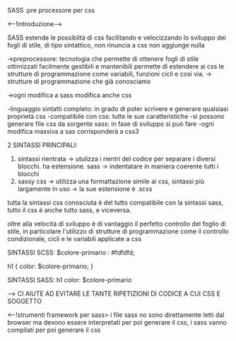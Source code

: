 SASS :pre processore per css

<--!introduzione-->

SASS estende le possibiltà di css facilitando e velocizzando lo sviluppo dei fogli di stile, di
 tipo sintattico, non rinuncia a css
 non aggiunge nulla

->preprocessore: tecnologia che permette di ottenere fogli di stile ottimizzati facilmente
gestibili e mantenibili
permette di estendere ai css le strutture di programmazione come variabili, funzioni cicli e cosi
via. -> strutture di programmazione che già conosciamo

->ogni modifica a sass modifica anche css

-linguaggio sintatti completo: in grado di poter scrivere e generare qualsiasi proprietà css
-compatibile con css: tutte le sue caratteristiche
-si possono generare file css da sorgente sass: in fase di sviluppo si può fare
-ogni modifica massiva a sas corrisponderà a css3

2 SINTASSI PRINCIPALI:
1. sintassi rientrata -> utulizza i rientri del codice per separare i diversi blocchi. ha estensione. sass -> indentatare in maniera coerente tutti i blocchi
2. sassy css -> utilizza una formattazione simile ai css, sintassi più largamente in uso -> la sue estensione è .scss

tutta la sintassi css conosciuta è del tutto compatibile con la sintassi sass, tutto il css è anche tutto sass, e viceversa.

<!--vantaggi dell' uso di sass ed esempi-->

oltre alla velocità di sviluppo è di vantaggio il perfetto controllo del foglio di stile, in particolare l'utilizzo di strutture di programmazione come il controllo condizionale, cicli e le variabili applicate a css

SINTASSI SCSS:
$colore-primario : #fdfdfd;

h1 {
    color: $colore-primario;
}

SINTASSI SASS:
h1
 color: $colore-primario

 --> CI AIUTE AD EVITARE LE TANTE RIPETIZIONI DI CODICE A CUI CSS E SOGGETTO

 <--!strumenti framework per sass>
 i file sass no sono direttamente letti dal browser ma devono essere interpretati per poi generare il css, i sass vanno compilati per poi generare il css

 
